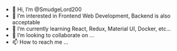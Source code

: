 - 👋 Hi, I’m @SmudgeLord200
- 👀 I’m interested in Frontend Web Development, Backend is also acceptable
- 🌱 I’m currently learning React, Redux, Material UI, Docker, etc...
- 💞️ I’m looking to collaborate on ...
- 📫 How to reach me ...

<!---
SmudgeLord200/SmudgeLord200 is a ✨ special ✨ repository because its `README.md` (this file) appears on your GitHub profile.
You can click the Preview link to take a look at your changes.
--->
